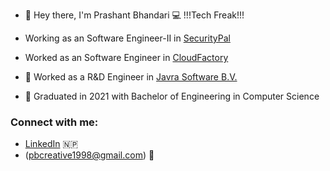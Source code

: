 - 👋 Hey there, I'm Prashant Bhandari :computer: !!!Tech Freak!!!
-  Working as an Software Engineer-II in [SecurityPal](https://www.securitypalhq.com)
-  Worked as an Software Engineer in [CloudFactory](https://www.cloudfactory.com)
- 🔭 Worked as a R&D Engineer in [Javra Software B.V.](https://javra.com/)

- 📄 Graduated in 2021 with Bachelor of Engineering in Computer Science 


### Connect with me:
- [LinkedIn](https://www.linkedin.com/in/prashant-bhandari-b0287a144/) 🇳🇵
- (pbcreative1998@gmail.com) :email:


